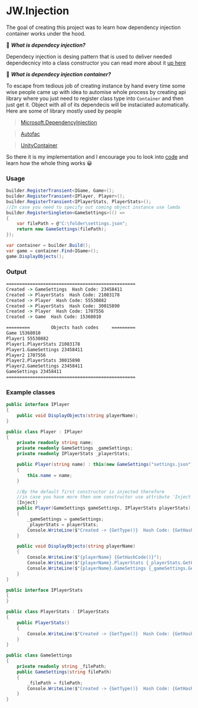 # JW.Injection

The goal of creating this project was to learn how dependency injection container works under the hood.

🤔 ***What is dependecy injection?***

Dependecy injection is desing pattern that is used to deliver needed dependecnicy into a class constructor
you can read more about it [up here](https://refactoring.guru/design-patterns/singleton)


🤔 ***What is dependecy injection container?***

To escape from tedious job of creating instance by hand every time some wise people came up with idea to
automise whole process by creating api library where you just need to register class type into `Container`
and then just get it. Object with all of its dependecis will be instaciated automatically. Here are some of 
library mostly used by people

 > [Microsoft.DependencyInjection](https://www.nuget.org/packages/Microsoft.Extensions.DependencyInjection/7.0.0-preview.3.22175.4)
 
 > [Autofac](https://www.nuget.org/packages/Autofac/)

 > [UnityContainer](https://unitycontainer.github.io/)	

 So there it is my implementation and I encourage you to look into [code](https://github.com/jwdeveloper/JW.Injection/tree/master/jw.injection/implementation) and learn how the whole thing works 😀
 
### Usage
```c#
builder.RegisterTransient<IGame, Game>();
builder.RegisterTransient<IPlayer, Player>();
builder.RegisterTransient<IPlayerStats, PlayerStats>();
//In case you need to specify out coming object instance use lamda
builder.RegisterSingleton<GameSettings>(() =>
{
    var filePath = @"C:\folder\settings.json";
    return new GameSettings(filePath);
});

var container = builder.Build();
var game = container.Find<IGame>();
game.DisplayObjects();
```

### Output
```cmd
=================================================
Created -> GameSettings  Hash Code: 23458411
Created -> PlayerStats  Hash Code: 21083178
Created -> Player  Hash Code: 55530882
Created -> PlayerStats  Hash Code: 30015890
Created -> Player  Hash Code: 1707556
Created -> Game  Hash Code: 15368010

=========        Objects hash codes     =========
Game 15368010
Player1 55530882
Player1.PlayerStats 21083178
Player1.GameSettings 23458411
Player2 1707556
Player2.PlayerStats 30015890
Player2.GameSettings 23458411
GameSettings 23458411
=================================================
```

### Example classes
```c#
public interface IPlayer
{
    public void DisplayObjects(string playerName);
}

public class Player : IPlayer
{
    private readonly string name;
    private readonly GameSettings _gameSettings;
    private readonly IPlayerStats _playerStats;

    public Player(string name) : this(new GameSettings("settings.json"), new PlayerStats())
    {
        this.name = name;
    }

    //By the default first constructor is injected therefore
    //in case you have more then one constructor use attribute 'Inject' to mark constructor for injection
    [Inject]
    public Player(GameSettings gameSettings, IPlayerStats playerStats)
    {
        _gameSettings = gameSettings;
        _playerStats = playerStats;
        Console.WriteLine($"Created -> {GetType()}  Hash Code: {GetHashCode()}");
    }

    public void DisplayObjects(string playerName)
    {
        Console.WriteLine($"{playerName} {GetHashCode()}");
        Console.WriteLine($"{playerName}.PlayerStats {_playerStats.GetHashCode()}");
        Console.WriteLine($"{playerName}.GameSettings {_gameSettings.GetHashCode()}");
    }
}

public interface IPlayerStats
{
}

public class PlayerStats : IPlayerStats
{
    public PlayerStats()
    {
        Console.WriteLine($"Created -> {GetType()}  Hash Code: {GetHashCode()}");
    }
}

public class GameSettings
{
    private readonly string _filePath;
    public GameSettings(string filePath)
    {
        _filePath = filePath;
        Console.WriteLine($"Created -> {GetType()}  Hash Code: {GetHashCode()}");
    }
}
```
